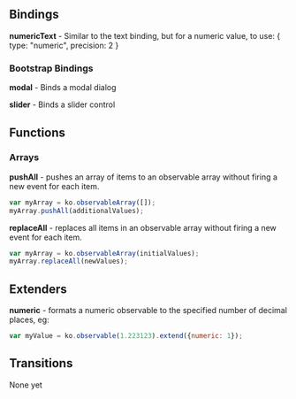 ## Bindings

**numericText** - Similar to the text binding, but for a numeric value, to use: { type: "numeric", precision: 2 }

### Bootstrap Bindings

**modal** - Binds a modal dialog

**slider** - Binds a slider control

## Functions

### Arrays

**pushAll** - pushes an array of items to an observable array without firing a new event for each item.
```javascript
var myArray = ko.observableArray([]);
myArray.pushAll(additionalValues);
```

**replaceAll** - replaces all items in an observable array without firing a new event for each item.
```javascript
var myArray = ko.observableArray(initialValues);
myArray.replaceAll(newValues);
```

## Extenders

**numeric** - formats a numeric observable to the specified number of decimal places, eg:
```javascript
var myValue = ko.observable(1.223123).extend({numeric: 1});
```

## Transitions

None yet